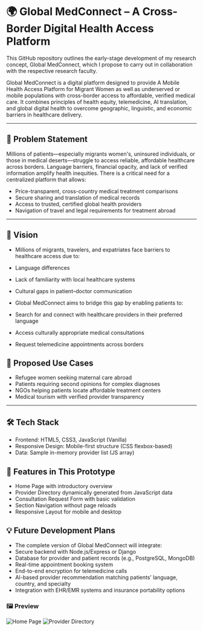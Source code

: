 # 🌍 Global MedConnect – A Cross-Border Digital Health Access Platform

This GitHub repository outlines the early-stage development of my research concept, Global MedConnect, which I propose to carry out in collaboration with the respective research faculty.

Global MedConnect is a digital platform designed to provide A Mobile Health Access Platform for Migrant Women as well as underserved or mobile populations with cross-border access to affordable, verified medical care. It combines principles of health equity, telemedicine, AI translation, and global digital health to overcome geographic, linguistic, and economic barriers in healthcare delivery.

---

## 🔹 Problem Statement

Millions of patients—especially migrants women's, uninsured individuals, or those in medical deserts—struggle to access reliable, affordable healthcare across borders. Language barriers, financial opacity, and lack of verified information amplify health inequities. There is a critical need for a centralized platform that allows:

- Price-transparent, cross-country medical treatment comparisons
- Secure sharing and translation of medical records
- Access to trusted, certified global health providers
- Navigation of travel and legal requirements for treatment abroad

---

## 📌 Vision

- Millions of migrants, travelers, and expatriates face barriers to healthcare access due to:
  
- Language differences
- Lack of familiarity with local healthcare systems
- Cultural gaps in patient–doctor communication
- Global MedConnect aims to bridge this gap by enabling patients to:
- Search for and connect with healthcare providers in their preferred language
- Access culturally appropriate medical consultations
- Request telemedicine appointments across borders

## 🔹 Proposed Use Cases

- Refugee women seeking maternal care abroad
- Patients requiring second opinions for complex diagnoses
- NGOs helping patients locate affordable treatment centers
- Medical tourism with verified provider transparency

---
 
## 🛠️ Tech Stack

- Frontend: HTML5, CSS3, JavaScript (Vanilla)
- Responsive Design: Mobile-first structure (CSS flexbox-based)
- Data: Sample in-memory provider list (JS array)
 
## 🚀 Features in This Prototype

- Home Page with introductory overview
- Provider Directory dynamically generated from JavaScript data
- Consultation Request Form with basic validation
- Section Navigation without page reloads
- Responsive Layout for mobile and desktop

 
## 💡 Future Development Plans

- The complete version of Global MedConnect will integrate:
- Secure backend with Node.js/Express or Django
- Database for provider and patient records (e.g., PostgreSQL, MongoDB)
- Real-time appointment booking system
- End-to-end encryption for telemedicine calls
- AI-based provider recommendation matching patients’ language, country, and specialty
- Integration with EHR/EMR systems and insurance portability options

### 🖼️ Preview
![Home Page](Screenshot2025-08-08165916.png)
![Provider Directory](screenshots/directory.png) 
